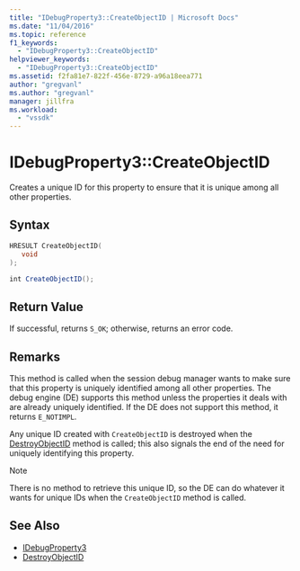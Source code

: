 ```yaml
---
title: "IDebugProperty3::CreateObjectID | Microsoft Docs"
ms.date: "11/04/2016"
ms.topic: reference
f1_keywords:
  - "IDebugProperty3::CreateObjectID"
helpviewer_keywords:
  - "IDebugProperty3::CreateObjectID"
ms.assetid: f2fa81e7-822f-456e-8729-a96a18eea771
author: "gregvanl"
ms.author: "gregvanl"
manager: jillfra
ms.workload:
  - "vssdk"
---
```

# IDebugProperty3::CreateObjectID
Creates a unique ID for this property to ensure that it is unique among all other properties.

## Syntax

```cpp
HRESULT CreateObjectID(
   void
);
```

```csharp
int CreateObjectID();
```

## Return Value
 If successful, returns `S_OK`; otherwise, returns an error code.

## Remarks
 This method is called when the session debug manager wants to make sure that this property is uniquely identified among all other properties. The debug engine (DE) supports this method unless the properties it deals with are already uniquely identified. If the DE does not support this method, it returns `E_NOTIMPL`.

 Any unique ID created with `CreateObjectID` is destroyed when the [DestroyObjectID](../../../extensibility/debugger/reference/idebugproperty3-destroyobjectid.md) method is called; this also signals the end of the need for uniquely identifying this property.

> [!NOTE]
>  There is no method to retrieve this unique ID, so the DE can do whatever it wants for unique IDs when the `CreateObjectID` method is called.

## See Also
- [IDebugProperty3](../../../extensibility/debugger/reference/idebugproperty3.md)
- [DestroyObjectID](../../../extensibility/debugger/reference/idebugproperty3-destroyobjectid.md)